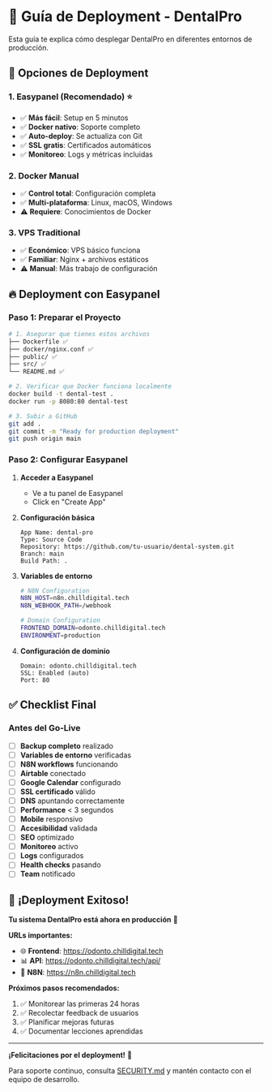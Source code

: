 # 🚀 Guía de Deployment - DentalPro

Esta guía te explica cómo desplegar DentalPro en diferentes entornos de producción.

## 🎯 Opciones de Deployment

### 1. Easypanel (Recomendado) ⭐
- ✅ **Más fácil**: Setup en 5 minutos
- ✅ **Docker nativo**: Soporte completo
- ✅ **Auto-deploy**: Se actualiza con Git
- ✅ **SSL gratis**: Certificados automáticos
- ✅ **Monitoreo**: Logs y métricas incluidas

### 2. Docker Manual
- ✅ **Control total**: Configuración completa
- ✅ **Multi-plataforma**: Linux, macOS, Windows
- ⚠️ **Requiere**: Conocimientos de Docker

### 3. VPS Traditional
- ✅ **Económico**: VPS básico funciona
- ✅ **Familiar**: Nginx + archivos estáticos
- ⚠️ **Manual**: Más trabajo de configuración

## 🔥 Deployment con Easypanel

### Paso 1: Preparar el Proyecto

```bash
# 1. Asegurar que tienes estos archivos
├── Dockerfile ✅
├── docker/nginx.conf ✅
├── public/ ✅
├── src/ ✅
└── README.md ✅

# 2. Verificar que Docker funciona localmente
docker build -t dental-test .
docker run -p 8080:80 dental-test

# 3. Subir a GitHub
git add .
git commit -m "Ready for production deployment"
git push origin main
```

### Paso 2: Configurar Easypanel

1. **Acceder a Easypanel**
   - Ve a tu panel de Easypanel
   - Click en "Create App"

2. **Configuración básica**
   ```
   App Name: dental-pro
   Type: Source Code
   Repository: https://github.com/tu-usuario/dental-system.git
   Branch: main
   Build Path: .
   ```

3. **Variables de entorno**
   ```bash
   # N8N Configuration
   N8N_HOST=n8n.chilldigital.tech
   N8N_WEBHOOK_PATH=/webhook
   
   # Domain Configuration
   FRONTEND_DOMAIN=odonto.chilldigital.tech
   ENVIRONMENT=production
   ```

4. **Configuración de dominio**
   ```
   Domain: odonto.chilldigital.tech
   SSL: Enabled (auto)
   Port: 80
   ```

## ✅ Checklist Final

### Antes del Go-Live
- [ ] **Backup completo** realizado
- [ ] **Variables de entorno** verificadas
- [ ] **N8N workflows** funcionando
- [ ] **Airtable** conectado
- [ ] **Google Calendar** configurado
- [ ] **SSL certificado** válido
- [ ] **DNS** apuntando correctamente
- [ ] **Performance** < 3 segundos
- [ ] **Mobile** responsivo
- [ ] **Accesibilidad** validada
- [ ] **SEO** optimizado
- [ ] **Monitoreo** activo
- [ ] **Logs** configurados
- [ ] **Health checks** pasando
- [ ] **Team** notificado

## 🎉 ¡Deployment Exitoso!

**Tu sistema DentalPro está ahora en producción** 🚀

**URLs importantes:**
- 🌐 **Frontend**: https://odonto.chilldigital.tech
- 📊 **API**: https://odonto.chilldigital.tech/api/
- 🔧 **N8N**: https://n8n.chilldigital.tech

**Próximos pasos recomendados:**
1. ✅ Monitorear las primeras 24 horas
2. ✅ Recolectar feedback de usuarios
3. ✅ Planificar mejoras futuras
4. ✅ Documentar lecciones aprendidas

---

**¡Felicitaciones por el deployment!** 🎊

Para soporte continuo, consulta [SECURITY.md](../SECURITY.md) y mantén contacto con el equipo de desarrollo.
